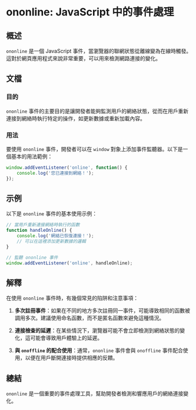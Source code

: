 <!--
Meta Description: # ononline: JavaScript 中的事件處理 ## 概述 `ononline` 是一個 JavaScript 事件，當瀏覽器的聯網狀態從離線變為在線時觸發。這對於網頁應用程式來說非常重要，可以用來檢測網路連接的變化。 ## 文檔 ### 目的 `ononline` 事件的主要目的是讓開...
Meta Keywords: ononline, javascript, window, addeventlistener, online
-->

# ononline: JavaScript 中的事件處理

## 概述
`ononline` 是一個 JavaScript 事件，當瀏覽器的聯網狀態從離線變為在線時觸發。這對於網頁應用程式來說非常重要，可以用來檢測網路連接的變化。

## 文檔
### 目的
`ononline` 事件的主要目的是讓開發者能夠監測用戶的網絡狀態，從而在用戶重新連接到網絡時執行特定的操作，如更新數據或重新加載內容。

### 用法
要使用 `ononline` 事件，開發者可以在 `window` 對象上添加事件監聽器。以下是一個基本的用法範例：

```javascript
window.addEventListener('online', function() {
    console.log('您已連接到網絡！');
});
```

## 示例
以下是 `ononline` 事件的基本使用示例：

```javascript
// 當用戶重新連接網絡時執行的函數
function handleOnline() {
    console.log('網絡已恢復連接！');
    // 可以在這裡添加更新數據的邏輯
}

// 監聽 ononline 事件
window.addEventListener('online', handleOnline);
```

## 解釋
在使用 `ononline` 事件時，有幾個常見的陷阱和注意事項：
1. **多次註冊事件**：如果在不同的地方多次註冊同一事件，可能導致相同的函數被調用多次。建議使用命名函數，而不是匿名函數來避免這種情況。
  
2. **連接檢查的延遲**：在某些情況下，瀏覽器可能不會立即檢測到網絡狀態的變化，這可能會導致用戶體驗上的延遲。

3. **與 `onoffline` 的配合使用**：通常，`ononline` 事件會與 `onoffline` 事件配合使用，以便在用戶斷開連接時提供相應的反饋。

## 總結
`ononline` 是一個重要的事件處理工具，幫助開發者檢測和響應用戶的網絡連接變化。